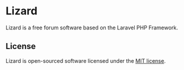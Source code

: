 # Lizard
Lizard is a free forum software based on the Laravel PHP Framework.


## License

Lizard is open-sourced software licensed under the [MIT license](http://opensource.org/licenses/MIT).
